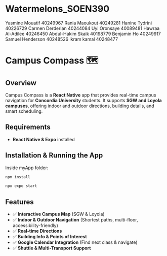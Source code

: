 # Watermelons_SOEN390

Yasmine Mouatif 40249967
Rania Maoukout 40249281
Hanine Tydrini 40226729
Carmen Derderian 40244084
Uyi Oronsaye 40089481
Hawraa Al-Adilee 40246450
Abdul-Hakim Skaik 40198779
Benjamin Ho 40249917
Samuel Henderson 40248526
Ikram kamal 40248477

# Campus Compass 🗺️  

## Overview  
Campus Compass is a **React Native** app that provides real-time campus navigation for **Concordia University** students. It supports **SGW and Loyola campuses**, offering indoor and outdoor directions, building details, and smart scheduling.  

## Requirements  
- **React Native & Expo** installed  

## Installation & Running the App  
Inside myApp folder: 
```sh
npm install
```
```sh
npx expo start
```

## Features
- ✅ **Interactive Campus Map** (SGW & Loyola)  
- ✅ **Indoor & Outdoor Navigation** (Shortest paths, multi-floor, accessibility-friendly)  
- ✅ **Real-time Directions** 
- ✅ **Building Info & Points of Interest**  
- ✅ **Google Calendar Integration** (Find next class & navigate)  
- ✅ **Shuttle & Multi-Transport Support**  
